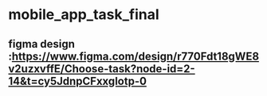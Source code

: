 # mobile_app_task_final

## figma design :https://www.figma.com/design/r770Fdt18gWE8v2uzxvffE/Choose-task?node-id=2-14&t=cy5JdnpCFxxglotp-0
